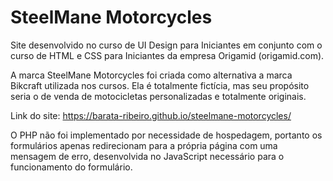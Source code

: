 # SteelMane Motorcycles

Site desenvolvido no curso de UI Design para Iniciantes em conjunto com o curso de HTML e CSS para Iniciantes da empresa Origamid (origamid.com).

A marca SteelMane Motorcycles foi criada como alternativa a marca Bikcraft utilizada nos cursos. Ela é totalmente fictícia, mas seu propósito seria o de venda de motocicletas personalizadas e totalmente originais.

Link do site: https://barata-ribeiro.github.io/steelmane-motorcycles/

O PHP não foi implementado por necessidade de hospedagem, portanto os formulários apenas redirecionam para a própria página com uma mensagem de erro, desenvolvida no JavaScript necessário para o funcionamento do formulário.
